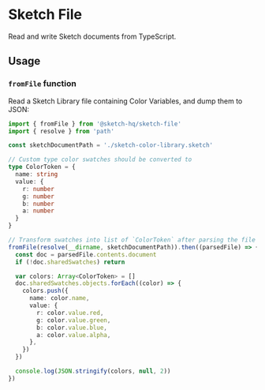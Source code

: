 # Sketch File

Read and write Sketch documents from TypeScript.

## Usage

### `fromFile` function

Read a Sketch Library file containing Color Variables, and dump them to JSON:

```ts
import { fromFile } from '@sketch-hq/sketch-file'
import { resolve } from 'path'

const sketchDocumentPath = './sketch-color-library.sketch'

// Custom type color swatches should be converted to
type ColorToken = {
  name: string
  value: {
    r: number
    g: number
    b: number
    a: number
  }
}

// Transform swatches into list of `ColorToken` after parsing the file successfully
fromFile(resolve(__dirname, sketchDocumentPath)).then((parsedFile) => {
  const doc = parsedFile.contents.document
  if (!doc.sharedSwatches) return

  var colors: Array<ColorToken> = []
  doc.sharedSwatches.objects.forEach((color) => {
    colors.push({
      name: color.name,
      value: {
        r: color.value.red,
        g: color.value.green,
        b: color.value.blue,
        a: color.value.alpha,
      },
    })
  })

  console.log(JSON.stringify(colors, null, 2))
})
```
